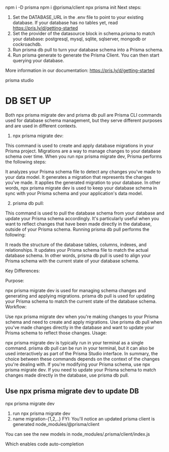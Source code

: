 npm i -D prisma
npm i @prisma/client
npx prisma init
Next steps:
1. Set the DATABASE_URL in the .env file to point to your existing database. If your database has no tables yet, read https://pris.ly/d/getting-started
2. Set the provider of the datasource block in schema.prisma to match your database: postgresql, mysql, sqlite, sqlserver, mongodb or cockroachdb.
3. Run prisma db pull to turn your database schema into a Prisma schema.
4. Run prisma generate to generate the Prisma Client. You can then start querying your database.

More information in our documentation:
https://pris.ly/d/getting-started

prisma studio

# DB SET UP
Both npx prisma migrate dev and prisma db pull are Prisma CLI commands used for database schema management, but they serve different purposes and are used in different contexts.

1. npx prisma migrate dev:

This command is used to create and apply database migrations in your Prisma project. Migrations are a way to manage changes to your database schema over time. When you run npx prisma migrate dev, Prisma performs the following steps:

It analyzes your Prisma schema file to detect any changes you've made to your data model.
It generates a migration that represents the changes you've made.
It applies the generated migration to your database.
In other words, npx prisma migrate dev is used to keep your database schema in sync with your Prisma schema and your application's data model.

2. prisma db pull:

This command is used to pull the database schema from your database and update your Prisma schema accordingly. It's particularly useful when you want to reflect changes that have been made directly in the database, outside of your Prisma schema. Running prisma db pull performs the following:

It reads the structure of the database tables, columns, indexes, and relationships.
It updates your Prisma schema file to match the actual database schema.
In other words, prisma db pull is used to align your Prisma schema with the current state of your database schema.

Key Differences:

Purpose:

npx prisma migrate dev is used for managing schema changes and generating and applying migrations.
prisma db pull is used for updating your Prisma schema to match the current state of the database schema.
Workflow:

Use npx prisma migrate dev when you're making changes to your Prisma schema and need to create and apply migrations.
Use prisma db pull when you've made changes directly in the database and want to update your Prisma schema to reflect those changes.
Usage:

npx prisma migrate dev is typically run in your terminal as a single command.
prisma db pull can be run in your terminal, but it can also be used interactively as part of the Prisma Studio interface.
In summary, the choice between these commands depends on the context of the changes you're dealing with. If you're modifying your Prisma schema, use npx prisma migrate dev. If you need to update your Prisma schema to match changes made directly in the database, use prisma db pull.


## Use npx prisma migrate dev to update DB
npx prisma migrate dev

1. run npx prisma migrate dev
2. name migration-{1,2,..}
FYI:
You'll notice an updated prisma client is generated node_modules/@prisma/client

You can see the new models in
node_modules/.prisma/client/index.js

Which enables code auto-completion 